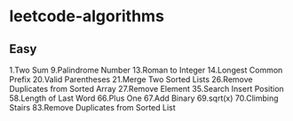 # leetcode-algorithms

## Easy

1.Two Sum
9.Palindrome Number
13.Roman to Integer
14.Longest Common Prefix
20.Valid Parentheses
21.Merge Two Sorted Lists
26.Remove Duplicates from Sorted Array
27.Remove Element
35.Search Insert Position
58.Length of Last Word
66.Plus One
67.Add Binary
69.sqrt(x)
70.Climbing Stairs
83.Remove Duplicates from Sorted List
